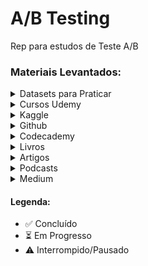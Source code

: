 # A/B Testing

Rep para estudos de Teste A/B

### Materiais Levantados:
<details>
  <summary>Datasets para Praticar</summary>
  
  1. ASOS Digital Experiments Dataset
     - Artigo [**Datasheet for the ASOS Digital Experiments Dataset**](https://osf.io/vyuce) 
     - Dados [**ASOS Digital Experiments Dataset**](https://osf.io/64jsb/)
     - Github [OCE Dataset](https://github.com/liuchbryan/oce-dataset)
     - Kaggle [ASOS Digital Experiments Dataset](https://www.kaggle.com/datasets/marinazmieva/asos-digital-experiments-dataset)
     - Excel [2024-02 asos_digital_experiments_dataset](https://onedrive.live.com/view.aspx?resid=8612090E610871E4%21537613&authkey=!AD4N5UDfLe9tiH0)
  2. Mobile Games: A/B Testing ⏳
     - [Kaggle](https://www.kaggle.com/datasets/yufengsui/mobile-games-ab-testing)
  3. Fast Food Marketing Campaign ✅
     - Kaggle [Fast Food Marketing Campaign A\B Test](https://www.kaggle.com/datasets/chebotinaa/fast-food-marketing-campaign-ab-test) ✅
     - Github [WA_Fn-UseC_-Marketing-Campaign-Eff-UseC_-FastF](https://github.com/pthiagu2/DataMining/blob/master/WA_Fn-UseC_-Marketing-Campaign-Eff-UseC_-FastF.csv) ✅
  5. Dataset [A/B test data](https://www.kaggle.com/datasets/sergylog/ab-test-data)  

</details>

<details>
  <summary>Cursos Udemy</summary>
  
  1. [Bayesian Machine Learning in Python: A/B Testing](https://www.udemy.com/course/bayesian-machine-learning-in-python-ab-testing) ⚠️ 30% realizado 
  2. [Ultimate AB Testing Course with Python Coding](https://www.udemy.com/course/ultimate-ab-testing-course-with-python-coding) ⏳
  
</details>

<details>
  <summary>Kaggle</summary>
  
  1. Notebook [A/B Testing: Step by Step & Hypothesis Testing](https://www.kaggle.com/code/ekrembayar/a-b-testing-step-by-step-hypothesis-testing) ✅
  2. Notebook [Hypothesis Testing ~ Step by Step](https://www.kaggle.com/code/eisgandar/hypothesis-testing-step-by-step)
  3. Notebook [DataCamp Project Mobile Games A/B Testing](https://www.kaggle.com/code/yufengsui/datacamp-project-mobile-games-a-b-testing/notebook)
  4. Notebook [A/B Test on Fast Food Marketing Campaign](https://www.kaggle.com/code/duonghoanvu1/a-b-test-on-fast-food-marketing-campaign) ✅
  5. Notebook [A/B Testing of a Fast Food Marketing Campaign](https://www.kaggle.com/code/chebotinaa/a-b-testing-of-fast-food-marketing-campaign) ✅

</details>

<details>
  <summary>Github</summary>
  
  1. https://github.com/ashutoshnayakIE/AB-tutorial/blob/master/AB%20Tutorial%20Notebook.ipynb ✅
  2. https://github.com/tantawy997/Analyze_ab_test_results_notebook/tree/main 
  3. https://github.com/irsyadas/ab-testing-python/blob/main/AB_testing.ipynb 
  4. https://github.com/niranjannagabhushan/Hypothesis-Testing 
  5. https://github.com/mshaadk/AB-Testing-Marketing-Campaigns 
  6. https://github.com/Illias-b/AB-Testing-Notebook/tree/main 
  7. https://github.com/aspnmrv/ab_testing/tree/main 
  8. https://github.com/nickbuker/bootstrap_for_ab_testing/tree/main 
  9. https://github.com/alexriggio/ab_testing_simulation 
</details>



<details>
  <summary>Codecademy</summary>
  
  1. [Hypothesis Testing: Associations](https://www.codecademy.com/enrolled/courses/hypothesis-testing-associations) ⏳
  2. [Hypothesis Testing with Python](https://www.codecademy.com/learn/hypothesis-testing-python) 
  3. [Introduction to Hypothesis Testing](https://www.codecademy.com/learn/introduction-to-hypothesis-testing) 
  4. [Hypothesis Testing: Significance Thresholds](https://www.codecademy.com/learn/hypothesis-testing-significance-thresholds) 
  
</details>

<details>
  <summary>Livros</summary>

  1. Trustworthy Online Controlled Experiments A Practical Guide to A/B Testing ⏳
  2. Experimentation for Engineers - [Github](https://github.com/dsweet99/e4e) (chapt 1,2,7,8)
  3. Hands-On Data Science for Marketing Improve your marketing strategies with machine learning using Python and R - [Github](https://github.com/PacktPublishing/Hands-On-Data-Science-for-Marketing) (chapt 12) ✅
  4. Bandit Algorithms for Website Optimization - [Github](https://github.com/johnmyleswhite/BanditsBook) 
  5. Think Stats [Chapter 16 Hypothesis Testing](https://allendowney.github.io/ThinkStats/chap09.html) 
   
</details>

<details>
  <summary>Artigos</summary>
  
  1. [A/B Testing Intuition Busters](https://drive.google.com/file/d/1oK2HpKKXeQLX6gQeQpfEaCGZtNr2kR76/view) ✅
  2. [Success Rate of Ideas vs. Experiments and the Implications of False Positive Statistically Significant Results](https://docs.google.com/document/d/1_D2IsIlR9HsdGpOg3J1g44G5VqfTkTVw/edit) ✅
  3. [REFUTED CAUSAL CLAIMS FROM OBSERVATIONAL STUDIES](https://onedrive.live.com/?authkey=%21ABK%5FhK0sjnN%5FXSg&id=8612090E610871E4%21358443&cid=8612090E610871E4&parId=root&parQt=sharedby&o=OneUp) ✅

</details>

<details>
  <summary>Podcasts</summary>
  
  1. [The ultimate guide to A/B testing | Ronny Kohavi (Airbnb, Microsoft, Amazon)](https://www.lennysnewsletter.com/p/the-ultimate-guide-to-ab-testing) ✅
  
</details>

<details>
  <summary>Medium</summary>
  
  1. [Designing Experimentation Guardrails](https://medium.com/airbnb-engineering/designing-experimentation-guardrails-ed6a976ec669) ✅
  
</details>
 
#### Legenda:
- ✅ Concluído
- ⏳ Em Progresso
- ⚠️ Interrompido/Pausado
